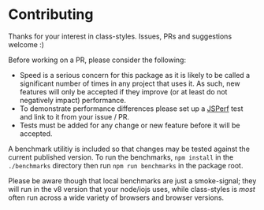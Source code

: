 # Contributing

Thanks for your interest in class-styles. Issues, PRs and suggestions welcome :)

Before working on a PR, please consider the following:

* Speed is a serious concern for this package as it is likely to be called a
significant number of times in any project that uses it. As such, new features
will only be accepted if they improve (or at least do not negatively impact)
performance.
* To demonstrate performance differences please set up a
[JSPerf](http://jsperf.com) test and link to it from your issue / PR.
* Tests must be added for any change or new feature before it will be accepted.

A benchmark utilitiy is included so that changes may be tested against the
current published version. To run the benchmarks, `npm install` in the
`./benchmarks` directory then run `npm run benchmarks` in the package root.

Please be aware though that local benchmarks are just a smoke-signal; they will
run in the v8 version that your node/iojs uses, while class-styles is _most_
often run across a wide variety of browsers and browser versions.
